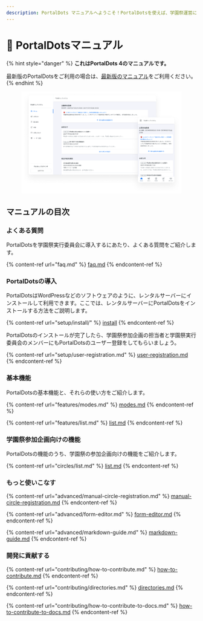 ```yaml
---
description: PortalDots マニュアルへようこそ！PortalDotsを使えば、学園祭運営に欠かせないさまざまな業務を、より効率的に実施できます。
---
```


# 📘 PortalDotsマニュアル

{% hint style="danger" %}
**これはPortalDots 4のマニュアルです。**

最新版のPortalDotsをご利用の場合は、[最新版のマニュアル](https://docs.portaldots.com)をご利用ください。
{% endhint %}

<figure><img src=".gitbook/assets/eyecatch.png" alt="PortalDotsのホーム画面（パソコン版とスマートフォン版）"><figcaption></figcaption></figure>

## マニュアルの目次

### よくある質問

PortalDotsを学園祭実行委員会に導入するにあたり、よくある質問をご紹介します。

{% content-ref url="faq.md" %}
[faq.md](faq.md)
{% endcontent-ref %}

### PortalDotsの導入

PortalDotsはWordPressなどのソフトウェアのように、レンタルサーバーにインストールして利用できます。ここでは、レンタルサーバーにPortalDotsをインストールする方法をご説明します。

{% content-ref url="setup/install/" %}
[install](setup/install/)
{% endcontent-ref %}

PortalDotsのインストールが完了したら、学園祭参加企画の担当者と学園祭実行委員会のメンバーにもPortalDotsのユーザー登録をしてもらいましょう。

{% content-ref url="setup/user-registration.md" %}
[user-registration.md](setup/user-registration.md)
{% endcontent-ref %}

### 基本機能

PortalDotsの基本機能と、それらの使い方をご紹介します。

{% content-ref url="features/modes.md" %}
[modes.md](features/modes.md)
{% endcontent-ref %}

{% content-ref url="features/list.md" %}
[list.md](features/list.md)
{% endcontent-ref %}

### 学園祭参加企画向けの機能

PortalDotsの機能のうち、学園祭の参加企画向けの機能をご紹介します。

{% content-ref url="circles/list.md" %}
[list.md](circles/list.md)
{% endcontent-ref %}

### もっと使いこなす

{% content-ref url="advanced/manual-circle-registration.md" %}
[manual-circle-registration.md](advanced/manual-circle-registration.md)
{% endcontent-ref %}

{% content-ref url="advanced/form-editor.md" %}
[form-editor.md](advanced/form-editor.md)
{% endcontent-ref %}

{% content-ref url="advanced/markdown-guide.md" %}
[markdown-guide.md](advanced/markdown-guide.md)
{% endcontent-ref %}

### 開発に貢献する

{% content-ref url="contributing/how-to-contribute.md" %}
[how-to-contribute.md](contributing/how-to-contribute.md)
{% endcontent-ref %}

{% content-ref url="contributing/directories.md" %}
[directories.md](contributing/directories.md)
{% endcontent-ref %}

{% content-ref url="contributing/how-to-contribute-to-docs.md" %}
[how-to-contribute-to-docs.md](contributing/how-to-contribute-to-docs.md)
{% endcontent-ref %}

